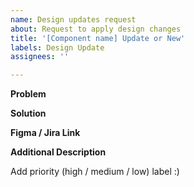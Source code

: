 ```yaml
---
name: Design updates request
about: Request to apply design changes
title: '[Component name] Update or New'
labels: Design Update
assignees: ''

---
```


**Problem**

**Solution**

**Figma / Jira Link**

**Additional Description**

Add priority (high / medium / low) label :)
